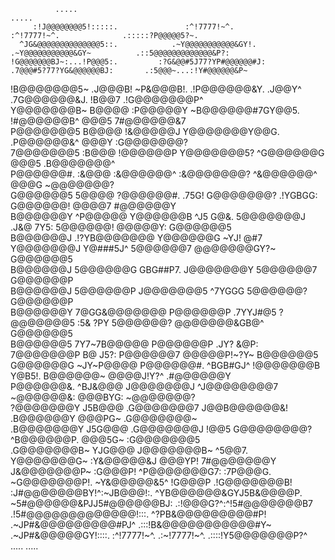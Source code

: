               .....                                                                                      .....                                                     
         :!J@@@@@@@@5!:::::.               :^!7777!~^.                  :^!7777!~^.              .:::::?P@@@@@5?~.                                                
      ^JG&@@@@@@@@@@@@@@5::.            .~Y@@@@@@@@@@@&GY!.          .~Y@@@@@@@@@@@&GY~          .::5@@@@@@@@@@@@@&P?:                                             
    !G@@@@@@@BJ~:...!P@@@5:.         :?G&@@#5J77?YP#@@@@@@#J:      .7@@@#5?77?YG&@@@@@@BJ:       .:5@@@~...:!Y#@@@@@@&P~                                           
  !B@@@@@@@5~        .J@@@B!      ~P&@@@B!.       .!P@@@@@@&Y.   .J@@Y^        .7G@@@@@@&J.      !B@@7       .!G@@@@@@@P^                                         
 Y@@@@@@@B~            B@@@@    :P@@@@@Y             ~B@@@@@@#7GY@@5.             !#@@@@@@B^     @@@5            7#@@@@@@&7                                        
P@@@@@@@5              B@@@@   !&@@@@@J                Y@@@@@@@Y@@G.               .P@@@@@@&^    @@@Y             :G@@@@@@@?                                       
7@@@@@@@5              :B@@@   !@@@@@@P                  Y@@@@@@@5?                  ^G@@@@@@G   @@@5              .B@@@@@@@^                                      
P@@@@@@#.              :&@@@  :&@@@@@@^                  :&@@@@@@@?                   ^&@@@@@@^  @@@G               ~@@@@@@@?                                      
G@@@@@@5               5@@@@  ?@@@@@@#.         .75G!     G@@@@@@@?        .!YGBGG:    G@@@@@@!  @@@@7               #@@@@@@Y                                      
B@@@@@@Y             ^P@@@@@  Y@@@@@@B        ^J5 G@&.    5@@@@@@@J      .J&@  7Y5:    5@@@@@@!  @@@@@Y:             G@@@@@@5                                      
B@@@@@@J        .!?YB@@@@@@@  Y@@@@@@G      ~YJ!  @#7     Y@@@@@@@J      Y@###5J^      5@@@@@@7  @@@@@@@GY?~         G@@@@@@5                                      
B@@@@@@J                      5@@@@@@G      GBG##P7.      J@@@@@@@Y                    5@@@@@@7                      G@@@@@@P                                      
B@@@@@@J                      5@@@@@@P                    J@@@@@@@5        ^7YGGG      5@@@@@@?                      G@@@@@@P                                      
B@@@@@@Y        7@GG&@@@@@@@  P@@@@@@P       .7YYJ#@5     ?@@@@@@@5      :5&   ?PY     5@@@@@@?  @@@@@@@&GB@^        G@@@@@@5                                      
B@@@@@@5         7Y7~7B@@@@@  P@@@@@@P     .JY?  &@P:     7@@@@@@@P      B@  J5?:      P@@@@@@7  @@@@@P!~?Y~         B@@@@@@5                                      
G@@@@@@G           ~JY~P@@@@  P@@@@@@#.    ^BGB#GJ^       !@@@@@@@B      Y@B5!.        B@@@@@@~  @@@@J!Y?^          .#@@@@@@Y                                      
P@@@@@@&.            ^BJ&@@@  J@@@@@@@J                  ^J@@@@@@@@7                  ~@@@@@@&:  @@@BYG:            ~@@@@@@@?  
?@@@@@@@Y             J5B@@@  .G@@@@@@@7                 J@@B@@@@@@&!                .B@@@@@@Y   @@@PG~            .G@@@@@@@~  
.B@@@@@@@Y            J5G@@@   .G@@@@@@@J               !@@5 G@@@@@@@@?             ^B@@@@@@P.   @@@5G~           :G@@@@@@@5                                       
 .G@@@@@@@B~          YJG@@@     J@@@@@@@B~           ^5@@7.  Y@@@@@@@G~          :Y&@@@@@&J     @@@YP!          7#@@@@@@@Y                                        
   J&@@@@@@@P~       :G@@@P!      ^P@@@@@@@G7:     :7P@@@G.    ~G@@@@@@@P!.     ~Y&@@@@@&5^      !G@@@P       .!G@@@@@@@B!                                         
    :J#@@@@@@@BY!^:~JB@@@!:.        ^YB@@@@@@&GYJ5B&@@@@P.       ~5#@@@@@@&PJJ5#@@@@@@BJ:        .:!@@@G?^:^!5#@@@@@@@B7                                           
      .!5#@@@@@@@@@@@@@!:::.           ^?PB&@@@@@@@@@#P!           .~JP#&@@@@@@@@@#PJ^           .:::!B&@@@@@@@@@@@#Y~                                             
         .~JP#&@@@@@GY!::::.               :^!7777!~^.                 .:~!7777!~^.              .::::!Y5@@@@@@@P?^                                                
              .....                                                                                       .....                                                    

